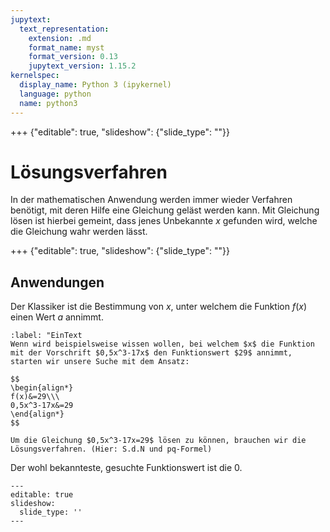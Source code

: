 ```yaml
---
jupytext:
  text_representation:
    extension: .md
    format_name: myst
    format_version: 0.13
    jupytext_version: 1.15.2
kernelspec:
  display_name: Python 3 (ipykernel)
  language: python
  name: python3
---
```


+++ {"editable": true, "slideshow": {"slide_type": ""}}

# Lösungsverfahren

In der mathematischen Anwendung werden immer wieder Verfahren benötigt, mit deren Hilfe eine Gleichung geläst werden kann.
Mit Gleichung lösen ist hierbei gemeint, dass jenes Unbekannte $x$ gefunden wird, welche die Gleichung wahr werden lässt.

+++ {"editable": true, "slideshow": {"slide_type": ""}}

## Anwendungen
Der Klassiker ist die Bestimmung von $x$, unter welchem die Funktion $f(x)$ einen Wert $a$ annimmt.

```{prf:example} Stelle finden
:label: "EinText
Wenn wird beispielsweise wissen wollen, bei welchem $x$ die Funktion mit der Vorschrift $0,5x^3-17x$ den Funktionswert $29$ annimmt, starten wir unsere Suche mit dem Ansatz:

$$
\begin{align*}
f(x)&=29\\\
0,5x^3-17x&=29
\end{align*}
$$

Um die Gleichung $0,5x^3-17x=29$ lösen zu können, brauchen wir die Lösungsverfahren. (Hier: S.d.N und pq-Formel)
```

Der wohl bekannteste, gesuchte Funktionswert ist die $0$.  

```{code-cell} ipython3
---
editable: true
slideshow:
  slide_type: ''
---

```
